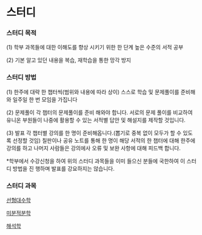 # 스터디

### **스터디 목적**

(1) 학부 과목들에 대한 이해도를 향상 시키기 위한 한 단계 높은 수준의 서적 공부

(2) 기본 알고 있던 내용을 복습, 재학습을 통한 망각 방지

### **스터디 방법**

(1) 한주에 대략 한 챕터씩(범위와 내용에 따라 상이) 스스로 학습 및 문제풀이를 준비해와 일주일 한 번 모임을 가집니다

(2) 문제풀이
각 챕터의 문제풀이를  준비 해와야 합니다. 서로의 문제 풀이를 비교하여 유니온 부원들이 나중에 활용할 수 있는 서적별 답안 및 해설지를 제작할 것입니다.

(3) 발표
각 챕터별 강의를 한 명이 준비해옵니다.(뽑기로 중복 없이 모두가 할 수 있도록 선정할 것임) 칠판이나 공유 노트를 통해 한 명이 해당 서적의 한 챕터에 대해 한주에 강의를 하고 나머지 사람들은 강의에사 오류 및 보완 사항에 대해 피드백 합니다.

  *학부에서 수강신청을 하여 위의 스터디 과목들을 이미 들으신 분들에 국한하여 이 스터디 방법을 진  행하며 발표를 강요하지는 않습니다.

### 스터디 과목

[선형대수학 ](https://www.notion.so/1b2ba58f67e780eeb9c7c18cf08ed44e?pvs=21)

[미분적분학 ](https://www.notion.so/1b2ba58f67e780b7a2a3c4b2d8a4d8ca?pvs=21)

[해석학 ](https://www.notion.so/1b2ba58f67e78026997ec623e505908d?pvs=21)
